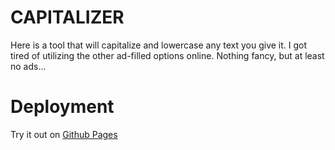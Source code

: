 # CAPITALIZER

Here is a tool that will capitalize and lowercase any text you give it. I got tired of utilizing the other ad-filled options online. Nothing fancy, but at least no ads...

# Deployment

Try it out on [Github Pages](https://mcgidoug.github.io/capitalizer/)
